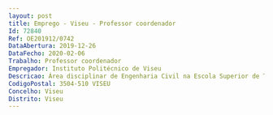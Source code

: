 ```yaml
--- 
layout: post
title: Emprego - Viseu - Professor coordenador
Id: 72840
Ref: OE201912/0742
DataAbertura: 2019-12-26
DataFecho: 2020-02-06
Trabalho: Professor coordenador
Empregador: Instituto Politécnico de Viseu
Descricao: Área disciplinar de Engenharia Civil na Escola Superior de Tecnologia e Gestão de Viseu
CodigoPostal: 3504-510 VISEU
Concelho: Viseu
Distrito: Viseu
--- 
```

